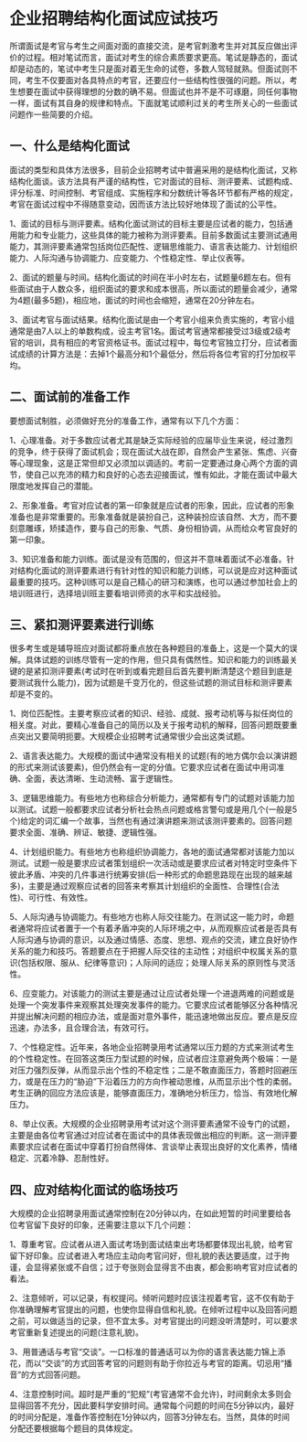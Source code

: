 # 企业招聘结构化面试应试技巧

 所谓面试是考官与考生之间面对面的直接交流，是考官刺激考生并对其反应做出评价的过程。相对笔试而言，面试对考生的综合素质要求更高。笔试是静态的，面试却是动态的，笔试中考生只是面对着无生命的试卷，多数人驾轻就熟。但面试则不同，考生不仅要面对各具特点的考官，还要应付一些结构性很强的问题。所以，考生想要在面试中获得理想的分数的确不易。但面试也并不是不可琢磨，同任何事物一样，面试有其自身的规律和特点。下面就笔试顺利过关的考生所关心的一些面试问题作一些简要的介绍。
 
##   一、什么是结构化面试
面试的类型和具体方法很多，目前企业招聘考试中普遍采用的是结构化面试，又称结构化面谈。该方法具有严谨的结构性，它对面试的目标、测评要素、试题构成、评分标准、时间控制、考官组成、实施程序和分数统计等各环节都有严格的规定，考官在面试过程中不得随意变动，因而该方法比较好地体现了面试的公平性。

 1、面试的目标与测评要素。结构化面试测试的目标主要是应试者的能力，包括通用能力和专业能力，这些具体的能力被称为测评要素。目前多数面试主要测试通用能力，其测评要素通常包括岗位匹配性、逻辑思维能力、语言表达能力、计划组织能力、人际沟通与协调能力、应变能力、个性稳定性、举止仪表等。
 
 2、面试的题量与时间。结构化面试的时间在半小时左右，试题量6题左右。但有些面试由于人数众多，组织面试的要求和成本很高，所以面试的题量会减少，通常为4题(最多5题)，相应地，面试的时间也会缩短，通常在20分钟左右。
 
 3、面试考官与面试结果。结构化面试是由一个考官小组来负责实施的，考官小组通常是由7人以上的单数构成，设主考官1名。面试考官通常都接受过3级或2级考官的培训，具有相应的考官资格证书。面试过程中，每位考官独立打分，应试者面试成绩的计算方法是：去掉1个最高分和1个最低分，然后将各位考官的打分加权平均。

 ##  二、面试前的准备工作
要想面试制胜，必须做好充分的准备工作，通常有以下几个方面：
 
 1、心理准备。对于多数应试者尤其是缺乏实际经验的应届毕业生来说，经过激烈的竞争，终于获得了面试机会；现在面试大战在即，自然会产生紧张、焦虑、兴奋等心理现象，这是正常但却又必须加以调适的。考前一定要通过身心两个方面的调节，使自己以充沛的精力和良好的心态去迎接面试，惟有如此，才能在面试中最大限度地发挥自己的潜能。
 
 2、形象准备。考官对应试者的第一印象就是应试者的形象，因此，应试者的形象准备也是非常重要的。形象准备就是装扮自己，这种装扮应该自然、大方，而不要刻意雕琢，矫揉造作，要与自己的形象、气质、身份相协调，从而给众考官良好的第一印象。
 
 3、知识准备和能力训练。面试是没有范围的，但这并不意味着面试不必准备。针对结构化面试的测评要素进行有针对性的知识和能力训练，可以说是应对这种面试最重要的技巧。这种训练可以是自己精心的研习和演练，也可以通过参加社会上的培训班进行，选择培训班主要看培训师资的水平和实战经验。

##  三、紧扣测评要素进行训练
很多考生或是辅导班应对面试都将重点放在各种题目的准备上，这是一个莫大的误解。具体试题的训练尽管有一定的作用，但只具有偶然性。知识和能力的训练最关键的是紧扣测评要素(考试时在听到或看完题目后首先要判断清楚这个题目到底是要测试我什么能力)，因为试题是千变万化的，但这些试题的测试目标和测评要素却是不变的。

 1、岗位匹配性。主要考察应试者的知识、经验、成就、报考动机等与拟任岗位的相关度。对此，要精心准备自己的简历以及关于报考动机的解释，回答问题既要重点突出又要简明扼要。大规模企业招聘考试通常很少会出这类试题。
 
 2、语言表达能力。大规模的面试中通常没有相关的试题(有的地方偶尔会以演讲题的形式来测试该要素)，但仍然会有一定的分值。它要求应试者在面试中用词准确、全面，表达清晰、生动流畅、富于逻辑性。
 
 3、逻辑思维能力。有些地方也称综合分析能力，通常都有专门的试题对该能力加以测试。试题一般都要求应试者分析社会热点问题或格言警句或是用几个(一般是5个)给定的词汇编一个故事，当然也有通过演讲题来测试该测评要素的。回答问题要求全面、准确、辨证、敏捷、逻辑性强。
 
 4、计划组织能力。有些地方也称组织协调能力，各地的面试通常都对该能力加以测试。试题一般是要求应试者策划组织一次活动或是要求应试者对特定时空条件下彼此矛盾、冲突的几件事进行统筹安排(后一种形式的命题思路现在出现的越来越多)，主要是通过观察应试者的回答来考察其计划组织的全面性、合理性(合法性)、可行性、有效性。
 
 5、人际沟通与协调能力。有些地方也称人际交往能力。在测试这一能力时，命题者通常将应试者置于一个有着矛盾冲突的人际环境之中，从而观察应试者是否具有人际沟通与协调的意识，以及通过情感、态度、思想、观点的交流，建立良好协作关系的能力和技巧。答题要点在于把握人际交往的主动性；对组织中权属关系的意识(包括权限、服从、纪律等意识)；人际间的适应；处理人际关系的原则性与灵活性。
 
 6、应变能力。对该能力的测试主要是通过让应试者处理一个进退两难的问题或是处理一个突发事件来观察其处理突发事件的能力。它要求应试者能够区分各种情况并提出解决问题的相应办法，或是面对意外事件，能迅速地做出反应。要点是反应迅速，办法多，且合理合法，有效可行。
 
 7、个性稳定性。近年来，各地企业招聘录用考试通常以压力题的方式来测试考生的个性稳定性。在回答这类压力型试题的时候，应试者应注意避免两个极端：一是对压力强烈反弹，从而显示出个性的不稳定性；二是不敢直面压力，答题时回避压力，或是在压力的“胁迫”下沿着压力的方向作被动思维，从而显示出个性的柔弱。考生正确的回应方法应该是，能够直面压力，准确地分析压力，恰当、有效地化解压力。
 
 8、举止仪表。大规模的企业招聘录用考试对这个测评要素通常不设专门的试题，主要是由各位考官通过对应试者在面试中的具体表现做出相应的判断。这一测评要素要求应试者在面试中穿着打扮自然得体、言谈举止表现出良好的文化素养，情绪稳定、沉着冷静、忍耐性好。

##  四、应对结构化面试的临场技巧

大规模的企业招聘录用面试通常控制在20分钟以内，在如此短暂的时间里要给各位考官留下良好的印象，还需要注意以下几个问题：

 1、尊重考官。应试者从进入面试考场到面试结束出考场都要体现出礼貌，给考官留下好印象。应试者进入考场应主动向考官问好，但礼貌的表达要适度，过于拘谨，会显得紧张或不自信；过于夸张则会显得言不由衷，都会影响考官对应试者的看法。
 
 2、注意倾听，可以记录，有权提问。倾听问题时应该注视着考官，这不仅有助于你准确理解考官提出的问题，也使你显得自信和礼貌。在倾听过程中以及回答问题之前，可以做适当的记录，但不宜太多。对考官提出的问题没听清楚时，可以要求考官重新复述提出的问题(注意礼貌)。
 
 3、用普通话与考官“交谈”。一口标准的普通话可以为你的语言表达能力锦上添花，而以“交谈”的方式回答考官的问题则有助于你拉近与考官的距离。切忌用“播音”的方式回答问题。
 
 4、注意控制时间。超时是严重的“犯规”(考官通常不会允许)，时间剩余太多则会显得回答不充分，因此要科学安排时间。通常每个问题的时间在5分钟以内，最好的时间分配是，准备作答控制在1分钟以内，回答3分钟左右。当然，具体的时间分配还要根据每个题目的具体规定。
